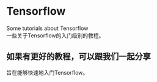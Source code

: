 # Tensorflow
Some tutorials about Tensorflow<br>
一些关于Tensorflow的入门级别的教程。</br>
## 如果有更好的教程，可以跟我们一起分享
旨在能够快速地入门Tensorflow。
